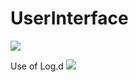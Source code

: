 # UserInterface
![](https://imgur.com/59xcDxe.jpg)

Use of Log.d
![](https://imgur.com/awfrEog.jpg)

